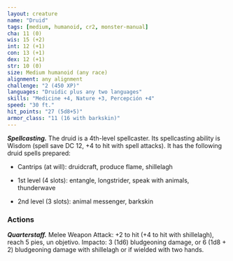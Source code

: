 ```yaml
---
layout: creature
name: "Druid"
tags: [medium, humanoid, cr2, monster-manual]
cha: 11 (0)
wis: 15 (+2)
int: 12 (+1)
con: 13 (+1)
dex: 12 (+1)
str: 10 (0)
size: Medium humanoid (any race)
alignment: any alignment
challenge: "2 (450 XP)"
languages: "Druidic plus any two languages"
skills: "Medicine +4, Nature +3, Percepción +4"
speed: "30 ft."
hit_points: "27 (5d8+5)"
armor_class: "11 (16 with barkskin)"
---
```


***Spellcasting.*** The druid is a 4th-level spellcaster. Its spellcasting ability is Wisdom (spell save DC 12, +4 to hit with spell attacks). It has the following druid spells prepared:

* Cantrips (at will): druidcraft, produce flame, shillelagh

* 1st level (4 slots): entangle, longstrider, speak with animals, thunderwave

* 2nd level (3 slots): animal messenger, barkskin

### Actions

***Quarterstaff.*** Melee Weapon Attack: +2 to hit (+4 to hit with shillelagh), reach 5 pies, un objetivo. Impacto: 3 (1d6) bludgeoning damage, or 6 (1d8 + 2) bludgeoning damage with shillelagh or if wielded with two hands.